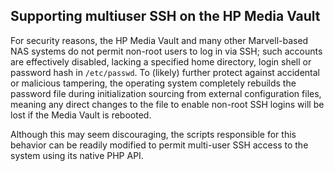 Supporting multiuser SSH on the HP Media Vault
--------------------------------------------------------------------------------
For security reasons, the HP Media Vault and many other Marvell-based NAS 
systems do not permit non-root users to log in via SSH; such accounts are 
effectively disabled, lacking a specified home directory, login shell or 
password hash in `/etc/passwd`. To (likely) further protect against accidental 
or malicious tampering, the operating system completely rebuilds the password 
file during initialization sourcing from external configuration files, meaning 
any direct changes to the file to enable non-root SSH logins will be lost if 
the Media Vault is rebooted.

Although this may seem discouraging, the scripts responsible for this behavior
can be readily modified to permit multi-user SSH access to the system using
its native PHP API.
